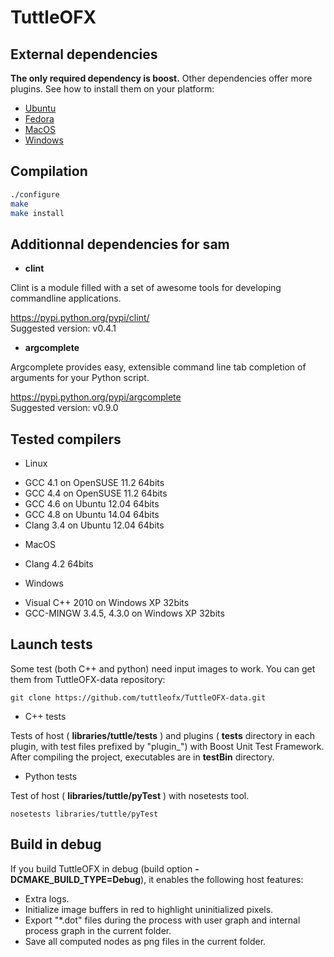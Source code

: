 # TuttleOFX


## External dependencies

**The only required dependency is boost.**
Other dependencies offer more plugins. See how to install them on your platform:

 * [Ubuntu](INSTALL-ext-ubuntu.md)
 * [Fedora](INSTALL-ext-fedora.md)
 * [MacOS](INSTALL-ext-macos.md)
 * [Windows](INSTALL-ext-windows.md)


## Compilation 

```bash
./configure
make
make install
```


## Additionnal dependencies for sam

* __clint__

Clint is a module filled with a set of awesome tools for developing commandline applications.

https://pypi.python.org/pypi/clint/ <br/>
Suggested version: v0.4.1

* __argcomplete__

Argcomplete provides easy, extensible command line tab completion of arguments for your Python script.

https://pypi.python.org/pypi/argcomplete <br/>
Suggested version: v0.9.0


## Tested compilers

- Linux
 + GCC 4.1 on OpenSUSE 11.2 64bits
 + GCC 4.4 on OpenSUSE 11.2 64bits
 + GCC 4.6 on Ubuntu 12.04 64bits
 + GCC 4.8 on Ubuntu 14.04 64bits
 + Clang 3.4 on Ubuntu 12.04 64bits
- MacOS
 + Clang 4.2 64bits
- Windows
 + Visual C++ 2010 on Windows XP 32bits
 + GCC-MINGW 3.4.5, 4.3.0 on Windows XP 32bits


## Launch tests

Some test (both C++ and python) need input images to work. You can get them from TuttleOFX-data repository:

```
git clone https://github.com/tuttleofx/TuttleOFX-data.git
```

- C++ tests

Tests of host ( __libraries/tuttle/tests__ ) and plugins ( __tests__ directory in each plugin, with test files prefixed by "plugin_") with Boost Unit Test Framework.
After compiling the project, executables are in __testBin__ directory.

- Python tests

Test of host ( __libraries/tuttle/pyTest__ ) with nosetests tool.

```
nosetests libraries/tuttle/pyTest
```


## Build in debug

If you build TuttleOFX in debug (build option __-DCMAKE_BUILD_TYPE=Debug__), it enables the following host features:

* Extra logs.
* Initialize image buffers in red to highlight uninitialized pixels.
* Export "*.dot" files during the process with user graph and internal process graph in the current folder.
* Save all computed nodes as png files in the current folder.

